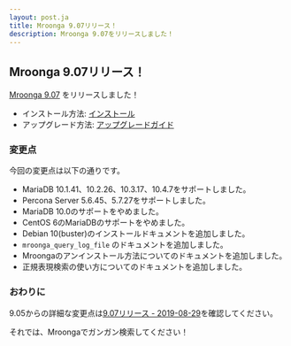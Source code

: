 ```yaml
---
layout: post.ja
title: Mroonga 9.07リリース！
description: Mroonga 9.07をリリースしました！
---
```


## Mroonga 9.07リリース！

[Mroonga 9.07](/ja/docs/news.html#release-9-07) をリリースしました！

* インストール方法: [インストール](/ja/docs/install.html)
* アップグレード方法: [アップグレードガイド](/ja/docs/upgrade.html)

### 変更点

今回の変更点は以下の通りです。

  * MariaDB 10.1.41、10.2.26、10.3.17、10.4.7をサポートしました。
  * Percona Server 5.6.45、5.7.27をサポートしました。
  * MariaDB 10.0のサポートをやめました。
  * CentOS 6のMariaDBのサポートをやめました。
  * Debian 10(buster)のインストールドキュメントを追加しました。
  * ``mroonga_query_log_file`` のドキュメントを追加しました。
  * Mroongaのアンインストール方法についてのドキュメントを追加しました。
  * 正規表現検索の使い方についてのドキュメントを追加しました。

### おわりに

9.05からの詳細な変更点は[9.07リリース - 2019-08-29](/ja/docs/news.html#release-9-07)を確認してください。

それでは、Mroongaでガンガン検索してください！
